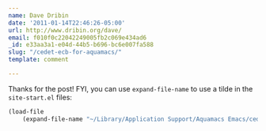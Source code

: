 ```yaml
---
name: Dave Dribin
date: '2011-01-14T22:46:26-05:00'
url: http://www.dribin.org/dave/
email: f010f0c22042249005fb2c069e434ad6
_id: e33aa3a1-e04d-44b5-b696-bc6e007fa588
slug: "/cedet-ecb-for-aquamacs/"
template: comment

---
```


Thanks for the post! FYI, you can use `expand-file-name` to use a tilde in the
`site-start.el` files:

```lisp
(load-file
    (expand-file-name "~/Library/Application Support/Aquamacs Emacs/cedet-1.0/common/cedet.el"))
```
